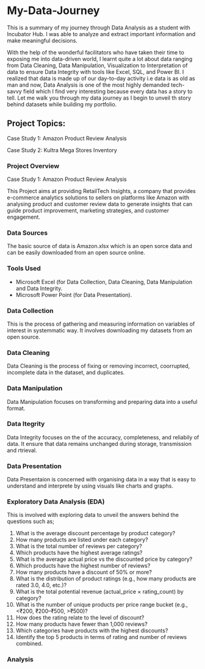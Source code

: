  # My-Data-Journey

This is a summary of my journey through Data Analysis as a student with Incubator Hub. I was able to analyze and extract important information and make meaningful decisions.

With the help of the wonderful facilitators who have taken their time to exposing me into data-driven world, I learnt quite a lot about data ranging from Data Cleaning, Data Manipulation, Visualization to Interpretation of data to ensure Data Integrity with tools like Excel, SQL, and Power BI. I realized that data is made up of our day-to-day activity i.e data is as old as man and now, Data Analysis is one of the most highly demanded tech-savvy field which I find very interesting because every data has a story to tell. Let me walk you through my data journey as I begin to unveil th story behind datasets while building my portfolio.

## Project Topics: 
Case Study 1: Amazon Product Review Analysis

Case Study 2: Kultra Mega Stores Inventory

### Project Overview
Case Study 1: Amazon Product Review Analysis

This Project aims at providing RetailTech Insights, a company that provides e-commerce analytics solutions to sellers on platforms like Amazon with analysing product and customer review data to generate insights that can guide product improvement, marketing strategies, and customer engagement.

### Data Sources
The basic source of data is Amazon.xlsx which is an open sorce data and can be easily downloaded from an open source online.

### Tools Used

- Microsoft Excel (for Data Collection, Data Cleaning, Data Manipulation and Data Integrity.
- Microsoft Power Point (for Data Presentation).

### Data Collection 
This is the process of gathering and measuring information on variables of interest in systemmatic way. It involves downloading my datasets from an open source.

### Data Cleaning
Data Cleaning is the process of fixing or removing incorrect, coorrupted, incomplete data in the dataset, and duplicates.

### Data Manipulation
Data Manipulation focuses on transforming and preparing data into a useful format.

### Data Itegrity
Data Integrity focuses on the of the accuracy, completeness, and reliabily of data. It ensure that data remains unchanged during storage, transmission and rtrieval. 

### Data Presentation

Data Presentaion is concerned with organising data in a way that is easy to understand and interprete by using visuals like charts and graphs.

### Exploratory Data Analysis (EDA)

This is involved with exploring data to unveil the answers behind the questions such as;
1. What is the average discount percentage by product category?
2. How many products are listed under each category?
3. What is the total number of reviews per category?
4. Which products have the highest average ratings?
5. What is the average actual price vs the discounted price by category?
6. Which products have the highest number of reviews?
7. How many products have a discount of 50% or more?
8. What is the distribution of product ratings (e.g., how many products are rated 3.0, 4.0, etc.)?
9. What is the total potential revenue (actual_price × rating_count) by category?
10. What is the number of unique products per price range bucket (e.g., <₹200, ₹200–₹500, >₹500)?
11. How does the rating relate to the level of discount?
12. How many products have fewer than 1,000 reviews?
13. Which categories have products with the highest discounts?
14. Identify the top 5 products in terms of rating and number of reviews combined.

### Analysis 











